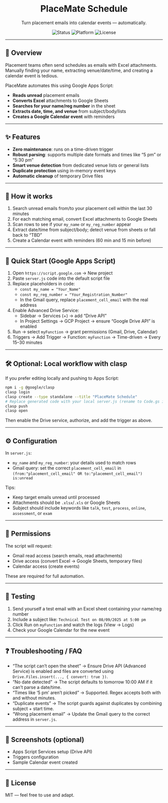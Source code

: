 <div align="center">

<h1>PlaceMate Schedule</h1>

<p>Turn placement emails into calendar events — automatically.</p>

<p>
  <img alt="Status" src="https://img.shields.io/badge/status-active-brightgreen" />
  <img alt="Platform" src="https://img.shields.io/badge/platform-Google%20Apps%20Script-blue" />
  <img alt="License" src="https://img.shields.io/badge/license-MIT-lightgrey" />
</p>

</div>

---

## 🌟 Overview
Placement teams often send schedules as emails with Excel attachments. Manually finding your name, extracting venue/date/time, and creating a calendar event is tedious.

PlaceMate automates this using Google Apps Script:
- **Reads unread** placement emails
- **Converts Excel** attachments to Google Sheets
- **Searches for your name/reg number** in the sheet
- **Extracts date, time, and venue** from subject/body/lists
- **Creates a Google Calendar event** with reminders

---

## ✨ Features
- **Zero maintenance**: runs on a time-driven trigger
- **Robust parsing**: supports multiple date formats and times like “5 pm” or “5:30 pm”
- **Smart venue detection** from dedicated venue lists or general lists
- **Duplicate protection** using in-memory event keys
- **Automatic cleanup** of temporary Drive files

---

## 🧩 How it works
1. Search unread emails from/to your placement cell within the last 30 minutes
2. For each matching email, convert Excel attachments to Google Sheets
3. Scan rows to see if your `my_name` or `my_reg_number` appear
4. Extract date/time from subject/body; detect venue from sheets or fall back to “TBD”
5. Create a Calendar event with reminders (60 min and 15 min before)

---

## 🚀 Quick Start (Google Apps Script)
1. Open `https://script.google.com` → New project
2. Paste `server.js` code into the default script file
3. Replace placeholders in code:
   - `const my_name = "Your_Name"`
   - `const my_reg_number = "Your_Registration_Number"`
   - In the Gmail query, replace `placement_cell_email` with the real address
4. Enable Advanced Drive Service:
   - Sidebar → Services (+) → add “Drive API”
   - In Project Settings → GCP Project → ensure “Google Drive API” is enabled
5. Run → select `myFunction` → grant permissions (Gmail, Drive, Calendar)
6. Triggers → Add Trigger → Function: `myFunction` → Time-driven → Every 15–30 minutes

---

## 🛠️ Optional: Local workflow with clasp
If you prefer editing locally and pushing to Apps Script:

```bash
npm i -g @google/clasp
clasp login
clasp create --type standalone --title "PlaceMate Schedule"
# Replace generated code with your local server.js (rename to Code.gs if needed)
clasp push
clasp open
```
Then enable the Drive service, authorize, and add the trigger as above.

---

## ⚙️ Configuration
In `server.js`:
- `my_name` and `my_reg_number`: your details used to match rows
- Gmail query: set the correct `placement_cell_email` in
  `(from:"placement_cell_email" OR to:"placement_cell_email") is:unread`

Tips:
- Keep target emails unread until processed
- Attachments should be `.xlsx`/`.xls` or Google Sheets
- Subject should include keywords like `talk`, `test`, `process`, `online`, `assessment`, or `exam`

---

## 🔐 Permissions
The script will request:
- Gmail read access (search emails, read attachments)
- Drive access (convert Excel → Google Sheets, temporary files)
- Calendar access (create events)

These are required for full automation.

---

## 🧪 Testing
1. Send yourself a test email with an Excel sheet containing your name/reg number
2. Include a subject like: `Technical Test on 08/09/2025 at 5:00 pm`
3. Click Run on `myFunction` and watch the logs (View → Logs)
4. Check your Google Calendar for the new event

---

## ❓ Troubleshooting / FAQ
- “The script can’t open the sheet” → Ensure Drive API (Advanced Service) is enabled and files are converted using `Drive.Files.insert(..., { convert: true })`.
- “No date detected” → The script defaults to tomorrow 10:00 AM if it can’t parse a date/time.
- “Times like ‘5 pm’ aren’t picked” → Supported. Regex accepts both with and without minutes.
- “Duplicate events” → The script guards against duplicates by combining subject + start time.
- “Wrong placement email” → Update the Gmail query to the correct address in `server.js`.

---

## 📸 Screenshots (optional)
- Apps Script Services setup (Drive API)
- Triggers configuration
- Sample Calendar event created

---

## 📄 License
MIT — feel free to use and adapt.
